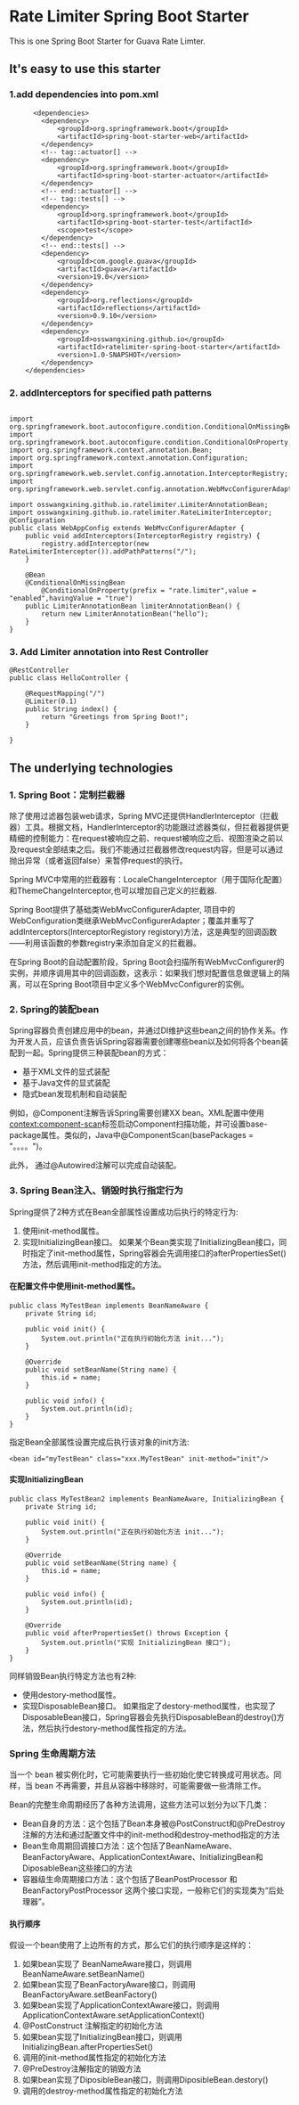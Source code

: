 # Rate Limiter Spring Boot Starter
This is one Spring Boot Starter for Guava Rate Limter.

## It's easy to use this starter

### 1.add dependencies into pom.xml
```
      <dependencies>
		<dependency>
			<groupId>org.springframework.boot</groupId>
			<artifactId>spring-boot-starter-web</artifactId>
		</dependency>
		<!-- tag::actuator[] -->
		<dependency>
			<groupId>org.springframework.boot</groupId>
			<artifactId>spring-boot-starter-actuator</artifactId>
		</dependency>
		<!-- end::actuator[] -->
		<!-- tag::tests[] -->
		<dependency>
			<groupId>org.springframework.boot</groupId>
			<artifactId>spring-boot-starter-test</artifactId>
			<scope>test</scope>
		</dependency>
		<!-- end::tests[] -->
		<dependency>
			<groupId>com.google.guava</groupId>
			<artifactId>guava</artifactId>
			<version>19.0</version>
		</dependency>
		<dependency>
			<groupId>org.reflections</groupId>
			<artifactId>reflections</artifactId>
			<version>0.9.10</version>
		</dependency>
		<dependency>
			<groupId>osswangxining.github.io</groupId>
			<artifactId>ratelimiter-spring-boot-starter</artifactId>
			<version>1.0-SNAPSHOT</version>
		</dependency>
	</dependencies>
  ```
  
### 2. addInterceptors for specified path patterns 

```

import org.springframework.boot.autoconfigure.condition.ConditionalOnMissingBean;
import org.springframework.boot.autoconfigure.condition.ConditionalOnProperty;
import org.springframework.context.annotation.Bean;
import org.springframework.context.annotation.Configuration;
import org.springframework.web.servlet.config.annotation.InterceptorRegistry;
import org.springframework.web.servlet.config.annotation.WebMvcConfigurerAdapter;

import osswangxining.github.io.ratelimiter.LimiterAnnotationBean;
import osswangxining.github.io.ratelimiter.RateLimiterInterceptor;
@Configuration
public class WebAppConfig extends WebMvcConfigurerAdapter {
	public void addInterceptors(InterceptorRegistry registry) {
		registry.addInterceptor(new RateLimiterInterceptor()).addPathPatterns("/");
	}
	
	@Bean
	@ConditionalOnMissingBean
        @ConditionalOnProperty(prefix = "rate.limiter",value = "enabled",havingValue = "true")
	public LimiterAnnotationBean limiterAnnotationBean() {
		return new LimiterAnnotationBean("hello");
	}
}
```

### 3. Add Limiter annotation into Rest Controller
```
@RestController
public class HelloController {
    
    @RequestMapping("/")
    @Limiter(0.1)
    public String index() {
        return "Greetings from Spring Boot!";
    }
    
}
```

## The underlying technologies

### 1. Spring Boot：定制拦截器
除了使用过滤器包装web请求，Spring MVC还提供HandlerInterceptor（拦截器）工具。根据文档，HandlerInterceptor的功能跟过滤器类似，但拦截器提供更精细的控制能力：在request被响应之前、request被响应之后、视图渲染之前以及request全部结束之后。我们不能通过拦截器修改request内容，但是可以通过抛出异常（或者返回false）来暂停request的执行。

Spring MVC中常用的拦截器有：LocaleChangeInterceptor（用于国际化配置）和ThemeChangeInterceptor,也可以增加自己定义的拦截器.

Spring Boot提供了基础类WebMvcConfigurerAdapter, 项目中的WebConfiguration类继承WebMvcConfigurerAdapter；覆盖并重写了addInterceptors(InterceptorRegistory registory)方法，这是典型的回调函数——利用该函数的参数registry来添加自定义的拦截器。

在Spring Boot的自动配置阶段，Spring Boot会扫描所有WebMvcConfigurer的实例，并顺序调用其中的回调函数，这表示：如果我们想对配置信息做逻辑上的隔离，可以在Spring Boot项目中定义多个WebMvcConfigurer的实例。

### 2. Spring的装配bean
Spring容器负责创建应用中的bean，并通过DI维护这些bean之间的协作关系。作为开发人员，应该负责告诉Spring容器需要创建哪些bean以及如何将各个bean装配到一起。Spring提供三种装配bean的方式：
 - 基于XML文件的显式装配
 - 基于Java文件的显式装配
 - 隐式bean发现机制和自动装配

例如，@Component注解告诉Spring需要创建XX bean。XML配置中使用<context:component-scan>标签启动Component扫描功能，并可设置base-package属性。类似的，Java中@ComponentScan(basePackages = "。。。。")。

此外， 通过@Autowired注解可以完成自动装配。

### 3. Spring Bean注入、销毁时执行指定行为
Spring提供了2种方式在Bean全部属性设置成功后执行的特定行为: 
1. 使用init-method属性。 
2. 实现InitializingBean接口。 
如果某个Bean类实现了InitializingBean接口，同时指定了init-method属性，Spring容器会先调用接口的afterPropertiesSet()方法，然后调用init-method指定的方法。 
#### 在配置文件中使用init-method属性。
```
public class MyTestBean implements BeanNameAware {
    private String id;

    public void init() {
        System.out.println("正在执行初始化方法 init...");
    }

    @Override
    public void setBeanName(String name) {
        this.id = name;
    }

    public void info() {
        System.out.println(id);
    }
}
```
指定Bean全部属性设置完成后执行该对象的init方法:
```
<bean id="myTestBean" class="xxx.MyTestBean" init-method="init"/>
```

#### 实现InitializingBean

```
public class MyTestBean2 implements BeanNameAware, InitializingBean {
    private String id;

    public void init() {
        System.out.println("正在执行初始化方法 init...");
    }

    @Override
    public void setBeanName(String name) {
        this.id = name;
    }

    public void info() {
        System.out.println(id);
    }

    @Override
    public void afterPropertiesSet() throws Exception {
        System.out.println("实现 InitializingBean 接口");
    }
}
```

同样销毁Bean执行特定方法也有2种:
 - 使用destory-method属性。
 - 实现DisposableBean接口。
如果指定了destory-method属性，也实现了DisposableBean接口，Spring容器会先执行DisposableBean的destroy()方法，然后执行destory-method属性指定的方法。

### Spring 生命周期方法
当一个 bean 被实例化时，它可能需要执行一些初始化使它转换成可用状态。同样，当 bean 不再需要，并且从容器中移除时，可能需要做一些清除工作。

Bean的完整生命周期经历了各种方法调用，这些方法可以划分为以下几类：
 - Bean自身的方法：这个包括了Bean本身被@PostConstruct和@PreDestroy注解的方法和通过配置文件中<bean>的init-method和destroy-method指定的方法
 - Bean生命周期回调接口方法：这个包括了BeanNameAware、BeanFactoryAware、ApplicationContextAware、InitializingBean和DiposableBean这些接口的方法
 - 容器级生命周期接口方法：这个包括了BeanPostProcessor 和BeanFactoryPostProcessor 这两个接口实现，一般称它们的实现类为“后处理器”。
	
#### 执行顺序
假设一个bean使用了上边所有的方式，那么它们的执行顺序是这样的：

1. 如果bean实现了 BeanNameAware接口，则调用BeanNameAware.setBeanName()
2. 如果bean实现了BeanFactoryAware接口，则调用BeanFactoryAware.setBeanFactory()
3. 如果bean实现了ApplicationContextAware接口，则调用ApplicationContextAware.setApplicationContext()
4. @PostConstruct 注解指定的初始化方法
5. 如果bean实现了InitializingBean接口，则调用InitializingBean.afterPropertiesSet()
6. 调用<bean>的init-method属性指定的初始化方法
7. @PreDestroy注解指定的销毁方法
8. 如果bean实现了DiposibleBean接口，则调用DiposibleBean.destory()
9. 调用<bean>的destroy-method属性指定的初始化方法

